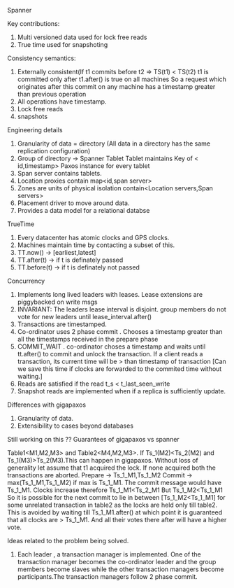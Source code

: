 Spanner

Key contributions:

1. Multi versioned data used for lock free reads
2. True time used for snapshoting

Consistency semantics:
1. Externally consistent(If t1 commits before t2 => TS(t1) < TS(t2)
   	t1 is committed only after t1.after() is true on all machines
	So a request which originates after this commit on any machine has a timestamp greater
	than previous operation
2. All operations have timestamp.
3. Lock free reads
4. snapshots

Engineering details
1. Granularity of data = directory (All data in a directory has the same replication configuration)
2. Group of directory -> Spanner Tablet
	Tablet maintains Key of < id,timestamp>
	Paxos instance for every tablet
3. Span server contains tablets.
4. Location proxies contain map<id,span server>
5. Zones are units of physical isolation contain<Location servers,Span servers>
6. Placement driver to move around data.
7. Provides a data model for a relational databse

TrueTime
1. Every datacenter has atomic clocks and GPS clocks.
2. Machines maintain time by contacting a subset of this.
3. TT.now() -> [earliest,latest]
4. TT.after(t) -> if t is definately passed
5. TT.before(t) -> if t is definately not passed

Concurrency
1. Implements long lived leaders with leases. Lease extensions are piggybacked on write msgs
2. INVARIANT: The leaders lease interval is disjoint. group members do not vote for new leaders
until lease_interval.after()
3. Transactions are timestamped.
4. Co-ordinator uses 2 phase commit . Chooses a timestamp greater than all the timestamps received in
the prepare phase
5. COMMIT_WAIT . co-ordinator choses a timestamp and waits until tt.after() to commit and unlock the
transaction. If a client reads a transaction, its current time will be > than timestamp of transaction
[Can we save this time if clocks are forwarded to the commited time without waiting.]
6. Reads are satisfied if the read t_s < t_last_seen_write
7. Snapshot reads are implemented when if a replica is sufficiently update.

Differences with gigapaxos
1. Granularity of data.
2. Extensibility to cases beyond databases

Still working on this ??
Guarantees of gigapaxos vs spanner

Table1<M1,M2,M3> and Table2<M4,M2,M3>.
If Ts_1(M2)<Ts_2(M2) and Ts_1(M3)>Ts_2(M3).This can happen in gigapaxos.
Without loss of generality let assume that t1 acquired the lock.
If none acquired both the transactions are aborted.
Prepare -> Ts_1_M1,Ts_1_M2
Commit -> max(Ts_1_M1,Ts_1_M2)
if max is Ts_1_M1. The commit message would have Ts_1_M1.
Clocks increase therefore Ts_1_M1<Ts_2_M1
But
Ts_1_M2<Ts_1_M1
So it is possible for the next commit to lie in between [Ts_1_M2<Ts_1_M1] for some unrelated transaction
in table2 as the locks are held only till table2.
This is avoided by waiting till Ts_1_M1.after() at which point it is guaranteed that all
clocks are > Ts_1_M1. And all their votes there after will have a higher vote.



Ideas related to the problem being solved.
1. Each leader , a transaction manager is implemented. One of the transaction manager
becomes the co-ordinator leader and the group members become slaves while the other
transaction managers become participants.The transaction managers follow 2 phase commit.
